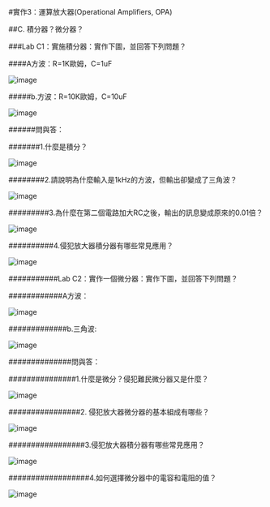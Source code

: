
#實作3：運算放大器(Operational Amplifiers, OPA) 

##C. 積分器？微分器？

###Lab C1：實施積分器：實作下圖，並回答下列問題？                                    

####A方波：R=1K歐姆，C=1uF                                

![image](https://github.com/Casper0922/Casper/assets/162286407/c234cbf1-54ec-404c-a811-dfbc032df4d3)

#####b.方波：R=10K歐姆，C=10uF

![image](https://github.com/Casper0922/Casper/assets/162286407/3f6b1c64-86fb-487c-82f5-656cc00b8877)

######問與答：                     

#######1.什麼是積分？                    

![image](https://github.com/Casper0922/Casper/assets/162286407/a9254c8d-ebaa-4f5a-afc3-1ceb9b1dd7b9)

########2.請說明為什麼輸入是1kHz的方波，但輸出卻變成了三角波？                  

![image](https://github.com/Casper0922/Casper/assets/162286407/de8edfe0-6adb-41fe-8509-2d7cfed9ea3a)

#########3.為什麼在第二個電路加大RC之後，輸出的訊息變成原來的0.01倍？          

![image](https://github.com/Casper0922/Casper/assets/162286407/15535256-b1d3-4ad0-bac4-9a3bb56490c9)

##########4.侵犯放大器積分器有哪些常見應用？     

![image](https://github.com/Casper0922/Casper/assets/162286407/48375629-a9c6-4262-9f2f-8339d51a91fa)

###########Lab C2：實作一個微分器：實作下圖，並回答下列問題？             

############A方波：           

![image](https://github.com/Casper0922/Casper/assets/162286407/892c2253-09c9-4d23-86a9-08cd3c3497e0)

#############b.三角波:                          

![image](https://github.com/Casper0922/Casper/assets/162286407/6510fb6f-59c5-401a-8c65-e9e2c7a3a558)

##############問與答：  

###############1.什麼是微分？侵犯難民微分器又是什麼？                               

![image](https://github.com/Casper0922/Casper/assets/162286407/ab2d7ab8-6260-4b15-9ea8-0147fcb3f89d)

################2. 侵犯放大器微分器的基本組成有哪些？                                

![image](https://github.com/Casper0922/Casper/assets/162286407/fd1a56bf-78fd-45d3-bec8-24d2b6f1421e)

#################3.侵犯放大器積分器有哪些常見應用？                                  

![image](https://github.com/Casper0922/Casper/assets/162286407/bf12e81e-0bde-49e0-a218-d5d56fa1308b)

##################4.如何選擇微分器中的電容和電阻的值？

![image](https://github.com/Casper0922/Casper/assets/162286407/ff120f27-17b4-455a-98e4-90c41a2e4122)
